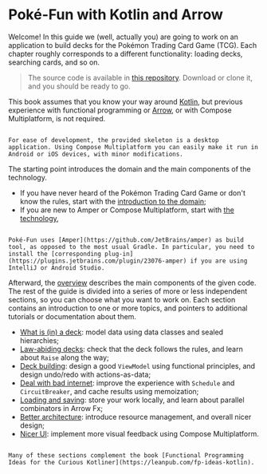 # Poké-Fun with Kotlin and Arrow

Welcome! In this guide we (well, actually you) are going to work on an application to build decks for the Pokémon Trading Card Game (TCG). Each chapter roughly corresponds to a different functionality: loading decks, searching cards, and so on.

> The source code is available in [this repository](https://github.com/serras/poke-fun). Download or clone it, and you should be ready to go.

This book assumes that you know your way around [Kotlin](https://kotlinlang.org), but previous experience with functional programming or [Arrow](https://arrow-kt.io), or with Compose Multiplatform, is not required.

```admonish note title="Compose is multi-plaftorm"

For ease of development, the provided skeleton is a desktop application. Using Compose Multiplatform you can easily make it run in Android or iOS devices, with minor modifications.

```

The starting point introduces the domain and the main components of the technology.

- If you have never heard of the Pokémon Trading Card Game or don't know the rules, start with the [introduction to the domain](./tcg.md);
- If you are new to Amper or Compose Multiplatform, start with [the technology](./tech-intro.md),

```admonish warning title="Built with Amper"

Poké-Fun uses [Amper](https://github.com/JetBrains/amper) as build tool, as opposed to the most usual Gradle. In particular, you need to install the [corresponding plug-in](https://plugins.jetbrains.com/plugin/23076-amper) if you are using IntelliJ or Android Studio.

```

Afterward, the [overview](./intro.md) describes the main components of the given code.
The rest of the guide is divided into a series of more or less independent sections, so you can choose what you want to work on. Each section contains an introduction to one or more topics, and pointers to additional tutorials or documentation about them.

- [What is (in) a deck](./adt.md): model data using data classes and sealed hierarchies;
- [Law-abiding decks](./validation.md): check that the deck follows the rules, and learn about `Raise` along the way;
- [Deck building](./build.md): design a good `ViewModel` using functional principles, and design undo/redo with actions-as-data;
- [Deal with bad internet](./resilience.md): improve the experience with `Schedule` and `CircuitBreaker`, and cache results using memoization;
- [Loading and saving](./par.md): store your work locally, and learn about parallel combinators in Arrow Fx;
- [Better architecture](./architecture.md): introduce resource management, and overall nicer design;
- [Nicer UI](./cmp.md): implement more visual feedback using Compose Multiplatform.

```admonish tip title="A word from our sponsor"

Many of these sections complement the book [Functional Programming Ideas for the Curious Kotliner](https://leanpub.com/fp-ideas-kotlin).

```
